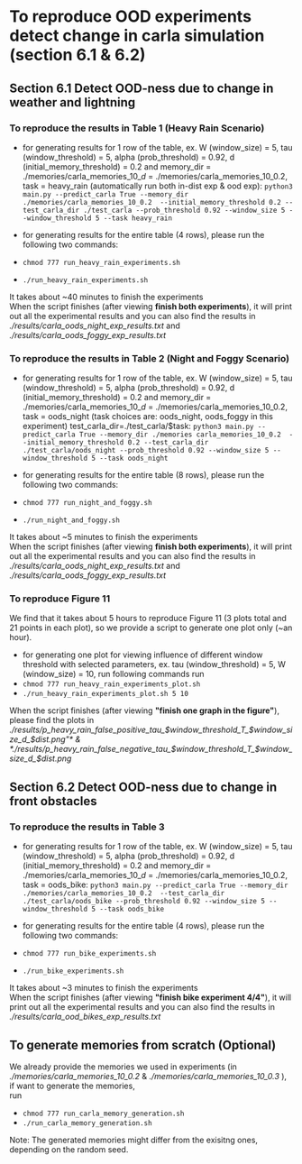 # To reproduce OOD experiments detect change in carla simulation (section 6.1 & 6.2)

## Section 6.1 Detect OOD-ness due to change in weather and lightning

### To reproduce the results in Table 1 (Heavy Rain Scenario)

- for generating results for 1 row of the table, ex. W (window_size) = 5, tau (window_threshold) = 5, alpha (prob_threshold) = 0.92, d (initial_memory_threshold) = 0.2 and memory_dir =  ./memories/carla_memories_10_$d$ = ./memories/carla_memories_10_0.2, task = heavy_rain (automatically run both in-dist exp & ood exp): `python3 main.py --predict_carla True --memory_dir ./memories/carla_memories_10_0.2  --initial_memory_threshold 0.2 --test_carla_dir ./test_carla --prob_threshold 0.92 --window_size 5 --window_threshold 5 --task heavy_rain`

- for generating results for the entire table (4 rows), please run the following two commands:
- `chmod 777 run_heavy_rain_experiments.sh`
- `./run_heavy_rain_experiments.sh`

It takes about ~40 minutes to finish the experiments <br>
When the script finishes (after viewing **finish both experiments**), it will print out all the experimental results and you can also find the results in *./results/carla_oods_night_exp_results.txt* and *./results/carla_oods_foggy_exp_results.txt*

### To reproduce the results in Table 2 (Night and Foggy Scenario)

- for generating results for 1 row of the table, ex. W (window_size) = 5, tau (window_threshold) = 5, alpha (prob_threshold) = 0.92, d (initial_memory_threshold) = 0.2 and memory_dir =  ./memories/carla_memories_10_$d$ = ./memories/carla_memories_10_0.2, task = oods_night (task choices are: oods_night, oods_foggy in this experiment) test_carla_dir=./test_carla/$task: `python3 main.py --predict_carla True --memory_dir ./memories carla_memories_10_0.2  --initial_memory_threshold 0.2 --test_carla_dir ./test_carla/oods_night --prob_threshold 0.92 --window_size 5 --window_threshold 5 --task oods_night`

- for generating results for the entire table (8 rows), please run the following two commands:
- `chmod 777 run_night_and_foggy.sh`
- `./run_night_and_foggy.sh`

It takes about ~5 minutes to finish the experiments <br>
When the script finishes (after viewing **finish both experiments**), it will print out all the experimental results and you can also find the results in *./results/carla_oods_night_exp_results.txt* and *./results/carla_oods_foggy_exp_results.txt*

### To reproduce Figure 11

We find that it takes about 5 hours to reproduce Figure 11 (3 plots total and 21 points in each plot), so we provide a script to generate one plot only (~an hour). <br>
- for generating one plot for viewing influence of different window threshold with selected parameters, ex. tau (window_threshold) = 5, W (window_size) = 10, run following commands
run 
- `chmod 777 run_heavy_rain_experiments_plot.sh`
- `./run_heavy_rain_experiments_plot.sh 5 10`

When the script finishes (after viewing **"finish one graph in the figure"**), please find the plots in *./results/p_heavy_rain_false_positive_tau_$window_threshold_T_$window_size_d_$dist.png"* & *./results/p_heavy_rain_false_negative_tau_$window_threshold_T_$window_size_d_$dist.png*


## Section 6.2 Detect OOD-ness due to change in front obstacles

### To reproduce the results in Table 3

- for generating results for 1 row of the table, ex. W (window_size) = 5, tau (window_threshold) = 5, alpha (prob_threshold) = 0.92, d (initial_memory_threshold) = 0.2 and memory_dir =  ./memories/carla_memories_10_$d$ = ./memories/carla_memories_10_0.2, task = oods_bike: `python3 main.py --predict_carla True --memory_dir ./memories/carla_memories_10_0.2  --test_carla_dir ./test_carla/oods_bike --prob_threshold 0.92 --window_size 5 --window_threshold 5 --task oods_bike`

- for generating results for the entire table (4 rows), please run the following two commands:
- `chmod 777 run_bike_experiments.sh`
- `./run_bike_experiments.sh`

It takes about ~3 minutes to finish the experiments <br>
When the script finishes (after viewing **"finish bike experiment 4/4"**), it will print out all the experimental results and you can also find the results in *./results/carla_ood_bikes_exp_results.txt*

## To generate memories from scratch (Optional)

We already provide the memories we used in experiments (in *./memories/carla_memories_10_0.2* & *./memories/carla_memories_10_0.3* ), if want to generate the memories, <br>
run 
- `chmod 777 run_carla_memory_generation.sh`
- `./run_carla_memory_generation.sh`

Note: The generated memories might differ from the exisitng ones, depending on the random seed. 
